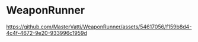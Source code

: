 # WeaponRunner



https://github.com/MasterVatti/WeaponRunner/assets/54617056/f159b8d4-4c4f-4672-9e20-933996c1959d
